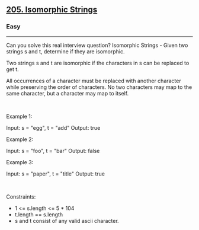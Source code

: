 <h2><a href="https://leetcode.com/problems/isomorphic-strings/">205. Isomorphic Strings</a></h2><h3>Easy</h3><hr>Can you solve this real interview question? Isomorphic Strings - Given two strings s and t, determine if they are isomorphic.

Two strings s and t are isomorphic if the characters in s can be replaced to get t.

All occurrences of a character must be replaced with another character while preserving the order of characters. No two characters may map to the same character, but a character may map to itself.

 

Example 1:

Input: s = "egg", t = "add"
Output: true


Example 2:

Input: s = "foo", t = "bar"
Output: false


Example 3:

Input: s = "paper", t = "title"
Output: true


 

Constraints:

 * 1 <= s.length <= 5 * 104
 * t.length == s.length
 * s and t consist of any valid ascii character.